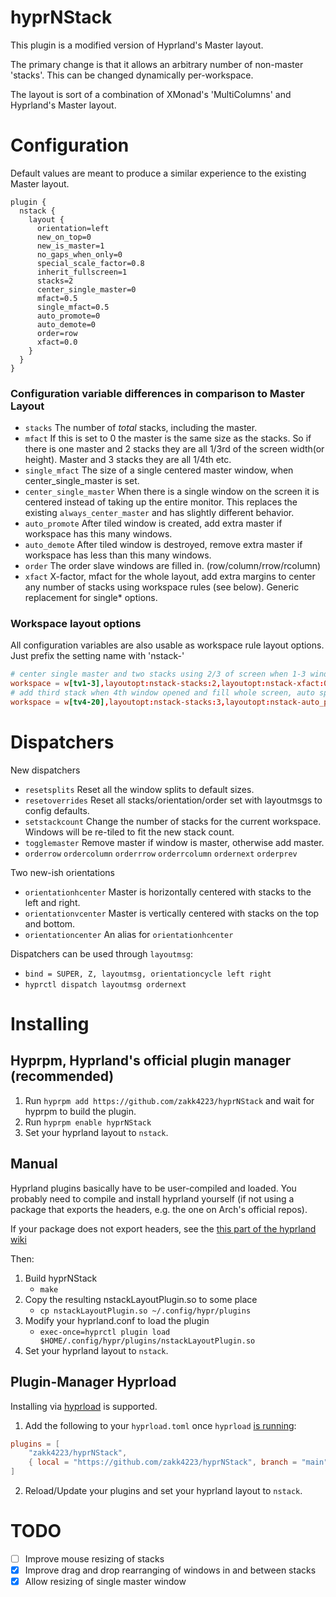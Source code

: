 # hyprNStack
This plugin is a modified version of Hyprland's Master layout. 

The primary change is that it allows an arbitrary number of non-master 'stacks'. This can be changed dynamically per-workspace.

The layout is sort of a combination of XMonad's 'MultiColumns' and Hyprland's Master layout.

# Configuration
Default values are meant to produce a similar experience to the existing Master layout.
```
plugin {
  nstack {
    layout {
      orientation=left
      new_on_top=0
      new_is_master=1
      no_gaps_when_only=0
      special_scale_factor=0.8
      inherit_fullscreen=1
      stacks=2
      center_single_master=0
      mfact=0.5
      single_mfact=0.5
      auto_promote=0
      auto_demote=0
      order=row
      xfact=0.0
    }
  }
}
```

### Configuration variable differences in comparison to Master Layout
*  `stacks` The number of *total* stacks, including the master.
*  `mfact` If this is set to 0 the master is the same size as the stacks. So if there is one master and 2 stacks they are all 1/3rd of the screen width(or height). Master and 3 stacks they are all 1/4th etc.
*  `single_mfact` The size of a single centered master window, when center_single_master is set.
*  `center_single_master` When there is a single window on the screen it is centered instead of taking up the entire monitor. This replaces the existing `always_center_master` and has slightly different behavior.
*  `auto_promote` After tiled window is created, add extra master if workspace has this many windows.
*  `auto_demote` After tiled window is destroyed, remove extra master if workspace has less than this many windows.
*  `order` The order slave windows are filled in. (row/column/rrow/rcolumn)
*  `xfact` X-factor, mfact for the whole layout, add extra margins to center any number of stacks using workspace rules (see below). Generic replacement for single\* options.

### Workspace layout options
All configuration variables are also usable as workspace rule layout options. Just prefix the setting name with 'nstack-'

```conf
# center single master and two stacks using 2/3 of screen when 1-3 windows are open
workspace = w[tv1-3],layoutopt:nstack-stacks:2,layoutopt:nstack-xfact:0.6667
# add third stack when 4th window opened and fill whole screen, auto split master when 8th window opened etc
workspace = w[tv4-20],layoutopt:nstack-stacks:3,layoutopt:nstack-auto_promote:8,layoutopt:nstack-auto_demote:6
```

# Dispatchers

New dispatchers
 * `resetsplits` Reset all the window splits to default sizes.
 * `resetoverrides` Reset all stacks/orientation/order set with layoutmsgs to config defaults.
 * `setstackcount` Change the number of stacks for the current workspace. Windows will be re-tiled to fit the new stack count.
 * `togglemaster` Remove master if window is master, otherwise add master.
 * `orderrow` `ordercolumn` `orderrrow` `orderrcolumn` `ordernext` `orderprev`

Two new-ish orientations
 * `orientationhcenter` Master is horizontally centered with stacks to the left and right. 
 * `orientationvcenter` Master is vertically centered with stacks on the top and bottom. 
 * `orientationcenter` An alias for `orientationhcenter`

Dispatchers can be used through `layoutmsg`:
 * `bind = SUPER, Z, layoutmsg, orientationcycle left right`
 * `hyprctl dispatch layoutmsg ordernext`

# Installing

## Hyprpm, Hyprland's official plugin manager (recommended)
1. Run `hyprpm add https://github.com/zakk4223/hyprNStack` and wait for hyprpm to build the plugin.
2. Run `hyprpm enable hyprNStack`
3. Set your hyprland layout to `nstack`.

## Manual
Hyprland plugins basically have to be user-compiled and loaded. You probably need to compile and install hyprland yourself (if not using a package that exports the headers, e.g. the one on Arch's official repos).
 
If your package does not export headers, see the [this part of the hyprland wiki](https://wiki.hyprland.org/Plugins/Using-Plugins/#preparing-hyprland-sources-for-plugins)

Then:

1. Build hyprNStack
   - `make`
2. Copy the resulting nstackLayoutPlugin.so to some place
   - `cp nstackLayoutPlugin.so ~/.config/hypr/plugins`
3. Modify your hyprland.conf to load the plugin
   - `exec-once=hyprctl plugin load $HOME/.config/hypr/plugins/nstackLayoutPlugin.so`
4. Set your hyprland layout to `nstack`. 

## Plugin-Manager Hyprload
Installing via [hyprload](https://github.com/Duckonaut/hyprload) is supported.


1. Add the following to your `hyprload.toml` once `hyprload` [is running](https://github.com/Duckonaut/hyprload#installing):
``` toml
plugins = [
    "zakk4223/hyprNStack",
    { local = "https://github.com/zakk4223/hyprNStack", branch = "main", name = "hyprNStack" },
]
```
2. Reload/Update your plugins and set your hyprland layout to `nstack`.

# TODO
- [ ] Improve mouse resizing of stacks
- [X] Improve drag and drop rearranging of windows in and between stacks
- [X] Allow resizing of single master window
